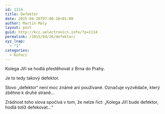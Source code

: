 ```yaml
---
id: 1114
title: Defektor
date: 2015-04-26T07:00:18+01:00
author: Martin Maly
layout: post
guid: http://kcc.uelectronics.info/?p=1114
permalink: /2015/04/26/defektor/
xyz_lnap:
  - "1"
categories:
  - Kuřecí
---
```

Kolega Jiří se hodlá přestěhovat z Brna do Prahy.

Je to tedy takový defektor.

Slovo &#8222;defektor&#8220; není moc známé ani používané. Označuje vyzvědače, který zběhne k druhé straně&#8230;

Zrádnost toho slova spočívá v tom, že nelze říct: &#8222;Kolega Jiří bude defektor, hodlá totiž defekovat&#8230;&#8220;